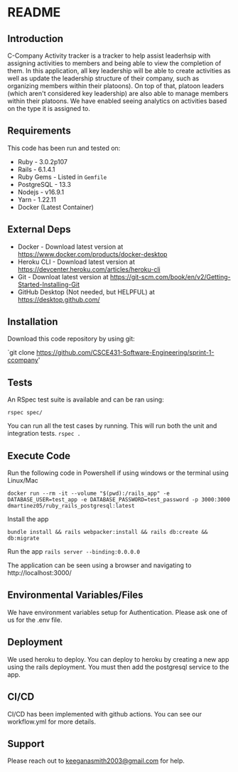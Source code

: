 # README

## Introduction

C-Company Activity tracker is a tracker to help assist leaderhsip with assigning activities to members and being able to view the completion of them. In this application, all key leadership will be able to create activities as well as update the leadership structure of their company, such as organizing members within their platoons). On top of that, platoon leaders (which aren't considered key leadership) are also able to manage members within their platoons. We have enabled seeing analytics on activities based on the type it is assigned to. 

## Requirements

This code has been run and tested on:

- Ruby - 3.0.2p107
- Rails - 6.1.4.1
- Ruby Gems - Listed in `Gemfile`
- PostgreSQL - 13.3
- Nodejs - v16.9.1
- Yarn - 1.22.11
- Docker (Latest Container)


## External Deps

- Docker - Download latest version at https://www.docker.com/products/docker-desktop
- Heroku CLI - Download latest version at https://devcenter.heroku.com/articles/heroku-cli
- Git - Downloat latest version at https://git-scm.com/book/en/v2/Getting-Started-Installing-Git
- GitHub Desktop (Not needed, but HELPFUL) at https://desktop.github.com/

## Installation

Download this code repository by using git:

`git clone https://github.com/CSCE431-Software-Engineering/sprint-1-ccompany'
## Tests

An RSpec test suite is available and can be ran using:

`rspec spec/`

You can run all the test cases by running. This will run both the unit and integration tests.
`rspec .`

## Execute Code

Run the following code in Powershell if using windows or the terminal using Linux/Mac


`docker run --rm -it --volume "$(pwd):/rails_app" -e DATABASE_USER=test_app -e DATABASE_PASSWORD=test_password -p 3000:3000 dmartinez05/ruby_rails_postgresql:latest`


Install the app

`bundle install && rails webpacker:install && rails db:create && db:migrate`


Run the app
`rails server --binding:0.0.0.0`


The application can be seen using a browser and navigating to http://localhost:3000/


## Environmental Variables/Files

We have environment variables setup for Authentication. Please ask one of us for the .env file.


## Deployment

We used heroku to deploy. You can deploy to heroku by creating a new app using the rails deployment. You must then add the postgresql service to the app. 
## CI/CD

CI/CD has been implemented with github actions. You can see our workflow.yml for more details. 

## Support

Please reach out to keeganasmith2003@gmail.com for help. 